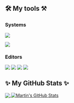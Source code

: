 ## 🛠 My tools ⚒️

### Systems

![](https://img.shields.io/badge/Main%20system-macOS%20Monterey-informational?style=for-the-badge&logo=apple)

![](https://img.shields.io/badge/Support%20system-Windows%2010-informational?style=for-the-badge&logo=windows)

### Editors

![](https://img.shields.io/badge/Main-VS%20Code-orange?style=flat-square&logo=visual-studio)
![](https://img.shields.io/badge/IOS%20apps-Xcode-orange?style=flat-square&logo=xcode)
![](https://img.shields.io/badge/Android%20apps-Android%20studio-orange?style=flat-square&logo=android-studio)
![](https://img.shields.io/badge/Django%20web%20pages-IntelliJ-orange?style=flat-square&logo=IntelliJ-IDEA)

## ✨ My GitHub Stats ✨

<a href="https://github.com/Cooookiez/Cooookiez">
  <img align="center" src="https://github-readme-stats.vercel.app/api/top-langs/?username=Cooookiez&hide=tex&title_color=ffffff&text_color=c9cacc&icon_color=2bbc8a&bg_color=1d1f21&langs_count=5" />
</a>
<a href="https://github.com/Cooookiez/Cooookiez">
  <img align="center" src="https://github-readme-stats.vercel.app/api?username=Cooookiez&show_icons=true&line_height=40&count_private=true&title_color=ffffff&text_color=c9cacc&icon_color=2bbc8a&bg_color=1d1f21" alt="Martin's GitHub Stats" />
</a>

<!--
**Cooookiez/Cooookiez** is a ✨ _special_ ✨ repository because its `README.md` (this file) appears on your GitHub profile.

Here are some ideas to get you started:

- 🔭 I’m currently working on ...
- 🌱 I’m currently learning ...
- 👯 I’m looking to collaborate on ...
- 🤔 I’m looking for help with ...
- 💬 Ask me about ...
- 📫 How to reach me: ...
- 😄 Pronouns: ...
- ⚡ Fun fact: ...
-->

